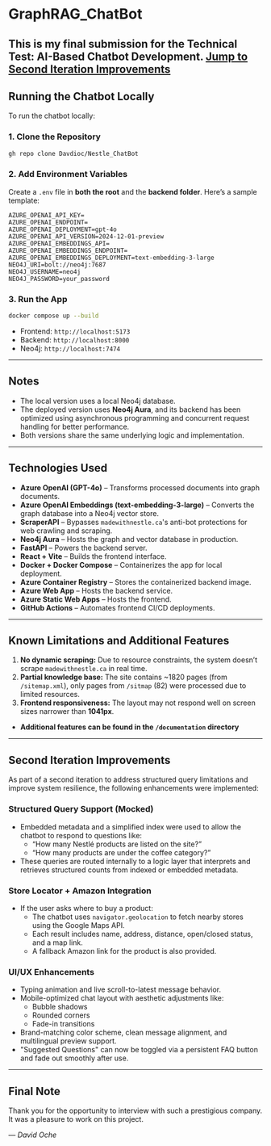 # GraphRAG_ChatBot

This is my final submission for the **Technical Test: AI-Based Chatbot Development**.
[Jump to Second Iteration Improvements](#second-iteration-improvements)
---

## Running the Chatbot Locally

To run the chatbot locally:

### 1. Clone the Repository

```bash
gh repo clone Davdioc/Nestle_ChatBot
```

### 2. Add Environment Variables

Create a `.env` file in **both the root** and the **backend folder**. Here’s a sample template:

```env
AZURE_OPENAI_API_KEY=
AZURE_OPENAI_ENDPOINT=
AZURE_OPENAI_DEPLOYMENT=gpt-4o
AZURE_OPENAI_API_VERSION=2024-12-01-preview
AZURE_OPENAI_EMBEDDINGS_API=
AZURE_OPENAI_EMBEDDINGS_ENDPOINT=
AZURE_OPENAI_EMBEDDINGS_DEPLOYMENT=text-embedding-3-large
NEO4J_URI=bolt://neo4j:7687
NEO4J_USERNAME=neo4j
NEO4J_PASSWORD=your_password
```

### 3. Run the App

```bash
docker compose up --build
```

- Frontend: `http://localhost:5173`
- Backend: `http://localhost:8000`
- Neo4j: `http://localhost:7474`

---

## Notes

- The local version uses a local Neo4j database.
- The deployed version uses **Neo4j Aura**, and its backend has been optimized using asynchronous programming and concurrent request handling for better performance.
- Both versions share the same underlying logic and implementation.

---

## Technologies Used

- **Azure OpenAI (GPT-4o)** – Transforms processed documents into graph documents.
- **Azure OpenAI Embeddings (text-embedding-3-large)** – Converts the graph database into a Neo4j vector store.
- **ScraperAPI** – Bypasses `madewithnestle.ca`'s anti-bot protections for web crawling and scraping.
- **Neo4j Aura** – Hosts the graph and vector database in production.
- **FastAPI** – Powers the backend server.
- **React + Vite** – Builds the frontend interface.
- **Docker + Docker Compose** – Containerizes the app for local deployment.
- **Azure Container Registry** – Stores the containerized backend image.
- **Azure Web App** – Hosts the backend service.
- **Azure Static Web Apps** – Hosts the frontend.
- **GitHub Actions** – Automates frontend CI/CD deployments.

---

## Known Limitations and Additional Features

1. **No dynamic scraping:** Due to resource constraints, the system doesn’t scrape `madewithnestle.ca` in real time.
2. **Partial knowledge base:** The site contains ~1820 pages (from `/sitemap.xml`), only pages from `/sitmap` (82) were processed due to limited resources.
3. **Frontend responsiveness:** The layout may not respond well on screen sizes narrower than **1041px**.

- **Additional features can be found in the `/documentation` directory**
---

## Second Iteration Improvements

As part of a second iteration to address structured query limitations and improve system resilience, the following enhancements were implemented:

### Structured Query Support (Mocked)

- Embedded metadata and a simplified index were used to allow the chatbot to respond to questions like:
  - “How many Nestlé products are listed on the site?”
  - “How many products are under the coffee category?”
- These queries are routed internally to a logic layer that interprets and retrieves structured counts from indexed or embedded metadata.

### Store Locator + Amazon Integration

- If the user asks where to buy a product:
  - The chatbot uses `navigator.geolocation` to fetch nearby stores using the Google Maps API.
  - Each result includes name, address, distance, open/closed status, and a map link.
  - A fallback Amazon link for the product is also provided.

### UI/UX Enhancements

- Typing animation and live scroll-to-latest message behavior.
- Mobile-optimized chat layout with aesthetic adjustments like:
  - Bubble shadows
  - Rounded corners
  - Fade-in transitions
- Brand-matching color scheme, clean message alignment, and multilingual preview support.
- "Suggested Questions" can now be toggled via a persistent FAQ button and fade out smoothly after use.
---

## Final Note

Thank you for the opportunity to interview with such a prestigious company. It was a pleasure to work on this project.

— *David Oche*
